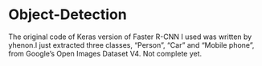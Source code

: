 # Object-Detection
The original code of Keras version of Faster R-CNN I used was written by yhenon.I just extracted three classes, “Person”, “Car” and “Mobile phone”, from Google’s Open Images Dataset V4. 
Not complete yet.

